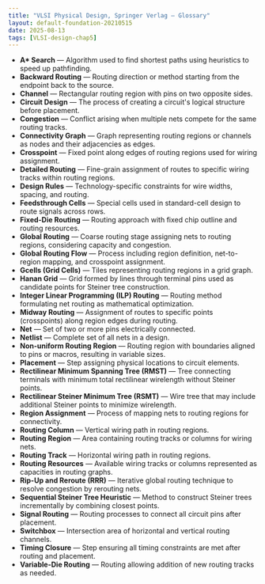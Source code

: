 ```yaml
---
title: "VLSI Physical Design, Springer Verlag — Glossary"
layout: default-foundation-20210515
date: 2025-08-13
tags: [VLSI-design-chap5]
---
```


- **A\* Search** — Algorithm used to find shortest paths using heuristics to speed up pathfinding.
- **Backward Routing** — Routing direction or method starting from the endpoint back to the source.
- **Channel** — Rectangular routing region with pins on two opposite sides.
- **Circuit Design** — The process of creating a circuit's logical structure before placement.
- **Congestion** — Conflict arising when multiple nets compete for the same routing tracks.
- **Connectivity Graph** — Graph representing routing regions or channels as nodes and their adjacencies as edges.
- **Crosspoint** — Fixed point along edges of routing regions used for wiring assignment.
- **Detailed Routing** — Fine-grain assignment of routes to specific wiring tracks within routing regions.
- **Design Rules** — Technology-specific constraints for wire widths, spacing, and routing.
- **Feedsthrough Cells** — Special cells used in standard-cell design to route signals across rows.
- **Fixed-Die Routing** — Routing approach with fixed chip outline and routing resources.
- **Global Routing** — Coarse routing stage assigning nets to routing regions, considering capacity and congestion.
- **Global Routing Flow** — Process including region definition, net-to-region mapping, and crosspoint assignment.
- **Gcells (Grid Cells)** — Tiles representing routing regions in a grid graph.
- **Hanan Grid** — Grid formed by lines through terminal pins used as candidate points for Steiner tree construction.
- **Integer Linear Programming (ILP) Routing** — Routing method formulating net routing as mathematical optimization.
- **Midway Routing** — Assignment of routes to specific points (crosspoints) along region edges during routing.
- **Net** — Set of two or more pins electrically connected.
- **Netlist** — Complete set of all nets in a design.
- **Non-uniform Routing Region** — Routing region with boundaries aligned to pins or macros, resulting in variable sizes.
- **Placement** — Step assigning physical locations to circuit elements.
- **Rectilinear Minimum Spanning Tree (RMST)** — Tree connecting terminals with minimum total rectilinear wirelength without Steiner points.
- **Rectilinear Steiner Minimum Tree (RSMT)** — Wire tree that may include additional Steiner points to minimize wirelength.
- **Region Assignment** — Process of mapping nets to routing regions for connectivity.
- **Routing Column** — Vertical wiring path in routing regions.
- **Routing Region** — Area containing routing tracks or columns for wiring nets.
- **Routing Track** — Horizontal wiring path in routing regions.
- **Routing Resources** — Available wiring tracks or columns represented as capacities in routing graphs.
- **Rip-Up and Reroute (RRR)** — Iterative global routing technique to resolve congestion by rerouting nets.
- **Sequential Steiner Tree Heuristic** — Method to construct Steiner trees incrementally by combining closest points.
- **Signal Routing** — Routing processes to connect all circuit pins after placement.
- **Switchbox** — Intersection area of horizontal and vertical routing channels.
- **Timing Closure** — Step ensuring all timing constraints are met after routing and placement.
- **Variable-Die Routing** — Routing allowing addition of new routing tracks as needed.
